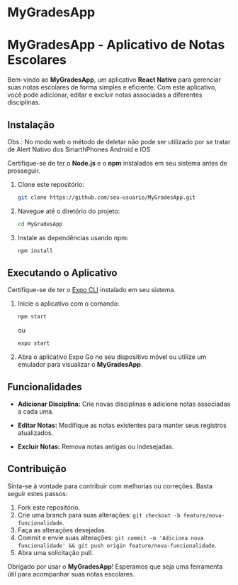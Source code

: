 # MyGradesApp

# MyGradesApp - Aplicativo de Notas Escolares

Bem-vindo ao **MyGradesApp**, um aplicativo **React Native** para gerenciar suas notas escolares de forma simples e eficiente. Com este aplicativo, você pode adicionar, editar e excluir notas associadas a diferentes disciplinas.

## Instalação

Obs.: No modo web o método de deletar não pode ser utilizado por se tratar de Alert Nativo dos SmarthPhones Android e IOS

Certifique-se de ter o **Node.js** e o **npm** instalados em seu sistema antes de prosseguir.

1. Clone este repositório:

   ```bash
   git clone https://github.com/seu-usuario/MyGradesApp.git
   ```

2. Navegue até o diretório do projeto:

   ```bash
   cd MyGradesApp
   ```

3. Instale as dependências usando npm:

   ```bash
   npm install
   ```

## Executando o Aplicativo

Certifique-se de ter o [Expo CLI](https://docs.expo.dev/workflow/expo-cli/) instalado em seu sistema.

1. Inicie o aplicativo com o comando:

   ```bash
   npm start
   ```

   ou

   ```bash
   expo start
   ```

2. Abra o aplicativo Expo Go no seu dispositivo móvel ou utilize um emulador para visualizar o **MyGradesApp**.

## Funcionalidades

- **Adicionar Disciplina:** Crie novas disciplinas e adicione notas associadas a cada uma.

- **Editar Notas:** Modifique as notas existentes para manter seus registros atualizados.

- **Excluir Notas:** Remova notas antigas ou indesejadas.

## Contribuição

Sinta-se à vontade para contribuir com melhorias ou correções. Basta seguir estes passos:

1. Fork este repositório.
2. Crie uma branch para suas alterações: `git checkout -b feature/nova-funcionalidade`.
3. Faça as alterações desejadas.
4. Commit e envie suas alterações: `git commit -m 'Adiciona nova funcionalidade' && git push origin feature/nova-funcionalidade`.
5. Abra uma solicitação pull.

Obrigado por usar o **MyGradesApp**! Esperamos que seja uma ferramenta útil para acompanhar suas notas escolares.
